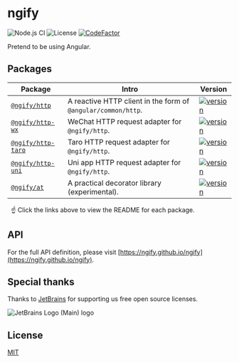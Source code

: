 # ngify

![Node.js CI](https://github.com/ngify/ngify/workflows/Node.js%20CI/badge.svg)
![License](https://img.shields.io/badge/License-MIT-blue.svg)
[![CodeFactor](https://www.codefactor.io/repository/github/ngify/ngify/badge)](https://www.codefactor.io/repository/github/ngify/ngify)

Pretend to be using Angular.

## Packages

| Package                                                                           | Intro                                                         | Version                                                                                                                |
| --------------------------------------------------------------------------------- | ------------------------------------------------------------- | ---------------------------------------------------------------------------------------------------------------------- |
| [`@ngify/http`](https://github.com/ngify/ngify/tree/main/packages/http)           | A reactive HTTP client in the form of `@angular/common/http`. | [![version](https://img.shields.io/npm/v/@ngify/http/latest.svg)](https://www.npmjs.com/package/@ngify/http)           |
| [`@ngify/http-wx`](https://github.com/ngify/ngify/tree/main/packages/http-wx)     | WeChat HTTP request adapter for `@ngify/http`.                | [![version](https://img.shields.io/npm/v/@ngify/http-wx/latest.svg)](https://www.npmjs.com/package/@ngify/http-wx)     |
| [`@ngify/http-taro`](https://github.com/ngify/ngify/tree/main/packages/http-taro) | Taro HTTP request adapter for `@ngify/http`.                  | [![version](https://img.shields.io/npm/v/@ngify/http-taro/latest.svg)](https://www.npmjs.com/package/@ngify/http-taro) |
| [`@ngify/http-uni`](https://github.com/ngify/ngify/tree/main/packages/http-uni)   | Uni app HTTP request adapter for `@ngify/http`.               | [![version](https://img.shields.io/npm/v/@ngify/http-uni/latest.svg)](https://www.npmjs.com/package/@ngify/http-uni)   |
| [`@ngify/at`](https://github.com/ngify/ngify/tree/main/packages/at)               | A practical decorator library (experimental).                 | [![version](https://img.shields.io/npm/v/@ngify/at/latest.svg)](https://www.npmjs.com/package/@ngify/at)               |

&nbsp; ☝️ Click the links above to view the README for each package.

## API

For the full API definition, please visit [https://ngify.github.io/ngify](https://ngify.github.io/ngify).

##  Special thanks

Thanks to [JetBrains](https://www.jetbrains.com/?from=ngify) for supporting us free open source licenses.

![JetBrains Logo (Main) logo](https://resources.jetbrains.com/storage/products/company/brand/logos/jb_beam.svg)

## License

[MIT](https://github.com/ngify/ngify/blob/main/LICENSE)
